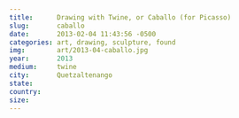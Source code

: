 ```yaml
---
title:  	Drawing with Twine, or Caballo (for Picasso)
slug:		caballo
date:   	2013-02-04 11:43:56 -0500
categories: art, drawing, sculpture, found
img:		art/2013-04-caballo.jpg
year:		2013
medium:		twine
city:		Quetzaltenango
state:
country:
size:
---
```

